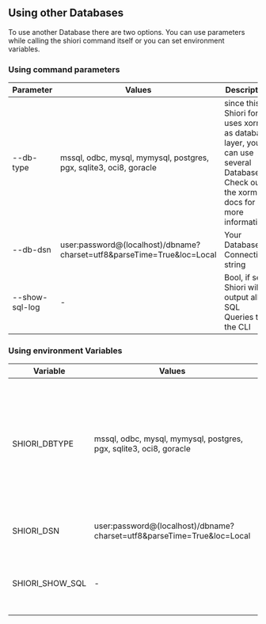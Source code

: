 ## Using other Databases

To use another Database there are two options. You can use parameters while calling the shiori command itself or you can set environment variables.

### Using command parameters

| Parameter | Values | Description |
|-----------|--------|---|
| --db-type   | mssql, odbc, mysql, mymysql, postgres, pgx, sqlite3, oci8, goracle | since this Shiori fork uses xorm as database layer, you can use several Databases. Check out the xorm docs for more informations |
| --db-dsn | user:password@(localhost)/dbname?charset=utf8&parseTime=True&loc=Local | Your Database Connection string |
| --show-sql-log | - | Bool, if set, Shiori will output all SQL Queries to the CLI |

### Using environment Variables

| Variable | Values | Description |
|-----------|--------|---|
| SHIORI_DBTYPE   | mssql, odbc, mysql, mymysql, postgres, pgx, sqlite3, oci8, goracle | since this Shiori fork uses xorm as database layer, you can use several Databases. Check out the xorm docs for more informations |
| SHIORI_DSN | user:password@(localhost)/dbname?charset=utf8&parseTime=True&loc=Local | Your Database Connection string |
| SHIORI_SHOW_SQL | - | Bool, if set, Shiori will output all SQL Queries to the CLI |

